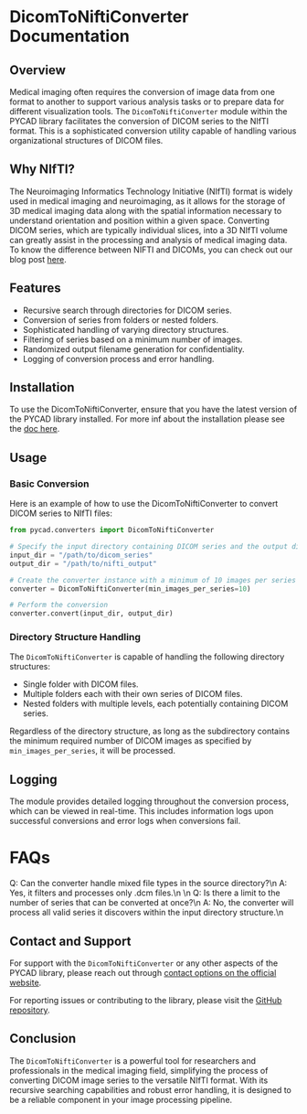 # DicomToNiftiConverter Documentation

## Overview
Medical imaging often requires the conversion of image data from one format to another to support various analysis tasks or to prepare data for different visualization tools. The `DicomToNiftiConverter` module within the PYCAD library facilitates the conversion of DICOM series to the NIfTI format. This is a sophisticated conversion utility capable of handling various organizational structures of DICOM files.

## Why NIfTI?
The Neuroimaging Informatics Technology Initiative (NIfTI) format is widely used in medical imaging and neuroimaging, as it allows for the storage of 3D medical imaging data along with the spatial information necessary to understand orientation and position within a given space. Converting DICOM series, which are typically individual slices, into a 3D NIfTI volume can greatly assist in the processing and analysis of medical imaging data. To know the difference between NIFTI and DICOMs, you can check out our blog post [here](https://pycad.co/what-is-the-difference-between-dicom-and-nifti-images/).

## Features
- Recursive search through directories for DICOM series.
- Conversion of series from folders or nested folders.
- Sophisticated handling of varying directory structures.
- Filtering of series based on a minimum number of images.
- Randomized output filename generation for confidentiality.
- Logging of conversion process and error handling.

## Installation
To use the DicomToNiftiConverter, ensure that you have the latest version of the PYCAD library installed. For more inf about the installation please see the [doc here](../getting_started.md).

## Usage
### Basic Conversion
Here is an example of how to use the DicomToNiftiConverter to convert DICOM series to NIfTI files:

```Python
from pycad.converters import DicomToNiftiConverter

# Specify the input directory containing DICOM series and the output directory for NIfTI files
input_dir = "/path/to/dicom_series"
output_dir = "/path/to/nifti_output"

# Create the converter instance with a minimum of 10 images per series
converter = DicomToNiftiConverter(min_images_per_series=10)

# Perform the conversion
converter.convert(input_dir, output_dir)
```

### Directory Structure Handling
The `DicomToNiftiConverter` is capable of handling the following directory structures:

- Single folder with DICOM files.
- Multiple folders each with their own series of DICOM files.
- Nested folders with multiple levels, each potentially containing DICOM series.

Regardless of the directory structure, as long as the subdirectory contains the minimum required number of DICOM images as specified by `min_images_per_series`, it will be processed.

## Logging
The module provides detailed logging throughout the conversion process, which can be viewed in real-time. This includes information logs upon successful conversions and error logs when conversions fail.

# FAQs
Q: Can the converter handle mixed file types in the source directory?\n
A: Yes, it filters and processes only .dcm files.\n
\n
Q: Is there a limit to the number of series that can be converted at once?\n
A: No, the converter will process all valid series it discovers within the input directory structure.\n

## Contact and Support
For support with the `DicomToNiftiConverter` or any other aspects of the PYCAD library, please reach out through [contact options on the official website](https://pycad.co/contact/).

For reporting issues or contributing to the library, please visit the [GitHub repository](https://github.com/amine0110/pycad).

## Conclusion
The `DicomToNiftiConverter` is a powerful tool for researchers and professionals in the medical imaging field, simplifying the process of converting DICOM image series to the versatile NIfTI format. With its recursive searching capabilities and robust error handling, it is designed to be a reliable component in your image processing pipeline.